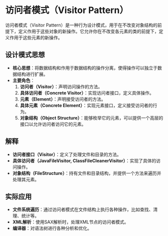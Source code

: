 # 访问者模式（Visitor Pattern）

访问者模式（Visitor Pattern）是一种行为设计模式，用于在不改变对象结构的前提下，定义作用于这些对象的新操作。它允许你在不改变各元素的类的前提下，定义作用于这些元素的新操作。

## 设计模式思想

- **核心思想**：将数据结构和作用于数据结构的操作分离，使得操作可以独立于数据结构进行扩展。
- **主要角色**：
    1. **访问者（Visitor）**：声明访问操作的方法。
    2. **具体访问者（Concrete Visitor）**：实现访问者接口，定义具体操作。
    3. **元素（Element）**：声明接受访问者的方法。
    4. **具体元素（Concrete Element）**：实现元素接口，定义接受访问者的行为。
    5. **对象结构（Object Structure）**：能够枚举它的元素，可以提供一个高层的接口以允许访问者访问它的元素。

## 解释

- **访问者接口（Visitor）**：定义了处理文件和目录的方法。
- **具体访问者（JavaFileVisitor, ClassFileCleanerVisitor）**：实现了具体的访问操作。
- **对象结构（FileStructure）**：持有文件和目录结构，并提供一个方法来遍历并处理其元素。

## 实际应用

- **文件系统遍历**：通过访问者模式在文件结构上执行各种操作，比如查找、清理、统计等。
- **XML解析**：使用SAX解析时，处理XML节点的访问者模式。
- **编译器**：对语法树进行各种分析和优化。
